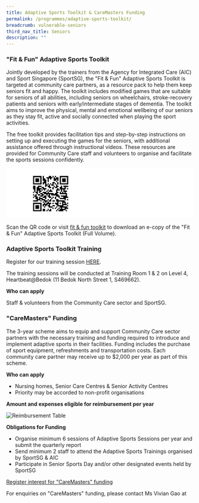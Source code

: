 ```yaml
---
title: Adaptive Sports Toolkit & CareMasters Funding
permalink: /programmes/adaptive-sports-toolkit/
breadcrumb: vulnerable-seniors
third_nav_title: Seniors
description: ""
---
```

### "Fit &amp; Fun" Adaptive Sports Toolkit

Jointly developed by the trainers from the Agency for Integrated Care (AIC) and Sport Singapore (SportSG), the "Fit &amp; Fun" Adaptive Sports Toolkit is targeted at community care partners, as a resource pack to help them keep seniors fit and happy.  The toolkit includes modified games that are suitable for seniors of all abilities, including seniors on wheelchairs, stroke-recovery patients and seniors with early/intermediate stages of dementia.  The toolkit aims to improve the physical, mental and emotional wellbeing of our seniors as they stay fit, active and socially connected when playing the sport activities.

The free toolkit provides facilitation tips and step-by-step instructions on setting up and executing the games for the seniors, with additional assistance offered through instructional videos.  These resources are provided for Community Care staff and volunteers to organise and facilitate the sports sessions confidently.

![](/images/AIC_AST_QR%20Code_25May_website.jpg)

Scan the QR code or visit [fit &amp; fun toolkit](http://aic.buzz/fit-fun-toolkit ) to download an e-copy of the "Fit &amp; Fun" Adaptive Sports Toolkit (Full Volume). 


###                         Adaptive Sports Toolkit Training

Register for our training session [HERE](https://go.gov.sg/sportcares-ast-training-2022). 

The training sessions will be conducted at Training Room 1 &amp; 2 on Level 4, Heartbeat@Bedok (11 Bedok North Street 1, S469662). 

__Who can apply__

Staff &amp; volunteers from the Community Care sector and SportSG. 


### "CareMasters" Funding

The 3-year scheme aims to equip and support Community Care sector partners with the necessary training and funding required to introduce and implement adaptive sports in their facilities.  Funding includes the purchase of sport equipment, refreshments and transportation costs.  Each community care partner may receive up to $2,000 per year as part of this scheme.

__Who can apply__

* Nursing homes, Senior Care Centres &amp; Senior Activity Centres
* Priority may be accorded to non-profit organisations

__Amount and expenses eligible for reimbursement per year__

![Reimbursement Table](/images/Reimbursement_Table_v2.jpg)

__Obligations for Funding__

* Organise minimum 6 sessions of Adaptive Sports Sessions per year and submit the quarterly report 
* Send minimum 2 staff to attend the Adaptive Sports Trainings organised by SportSG &amp; AIC
* Participate in Senior Sports Day and/or other designated events held by SportSG 

[Register interest for "CareMasters" funding](https://share.hsforms.com/1dKwqsElLQ0G42FHdRjtQVQ3p5mz) 

For enquiries on "CareMasters" funding, please contact Ms Vivian Gao at